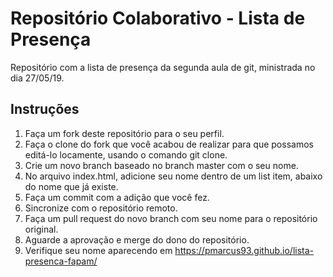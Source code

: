 # Repositório Colaborativo - Lista de Presença

Repositório com a lista de presença da segunda aula de git, ministrada no dia 27/05/19.

## Instruções
1. Faça um fork deste repositório para o seu perfil.
2. Faça o clone do fork que você acabou de realizar para que possamos editá-lo locamente, usando o comando git clone.
3. Crie um novo branch baseado no branch master com o seu nome.
4. No arquivo index.html, adicione seu nome dentro de um list item, abaixo do nome que já existe.
5. Faça um commit com a adição que você fez.
6. Sincronize com o repositório remoto.
7. Faça um pull request do novo branch com seu nome para o repositório original.
8. Aguarde a aprovação e merge do dono do repositório.
9. Verifique seu nome aparecendo em https://pmarcus93.github.io/lista-presenca-fapam/